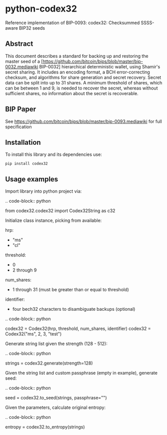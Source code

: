 # python-codex32

Reference implementation of BIP-0093: codex32: Checksummed SSSS-aware BIP32 seeds


Abstract
--------

This document describes a standard for backing up and restoring the master seed of a
[https://github.com/bitcoin/bips/blob/master/bip-0032.mediawiki BIP-0032] hierarchical deterministic wallet, using Shamir's secret sharing.
It includes an encoding format, a BCH error-correcting checksum, and algorithms for share generation and secret recovery.
Secret data can be split into up to 31 shares.
A minimum threshold of shares, which can be between 1 and 9, is needed to recover the secret, whereas without sufficient shares, no information about the secret is recoverable.

BIP Paper
---------

See https://github.com/bitcoin/bips/blob/master/bip-0093.mediawiki
for full specification

Installation
------------

To install this library and its dependencies use:

 ``pip install codex32``

Usage examples
--------------

Import library into python project via:

.. code-block:: python

   from codex32.codex32 import Codex32String as c32

Initialize class instance, picking from available:

hrp:
- "ms"
- "cl"

threshold:
- 0
- 2 through 9

num_shares:

- 1 through 31 (must be greater than or equal to threshold)

identifier:
- four bech32 characters to disambiguate backups (optional)

.. code-block:: python

   codex32 = Codex32(hrp, threshold, num_shares, identifier)
   codex32 = Codex32("ms", 2, 3, "test")

Generate string list given the strength (128 - 512):

.. code-block:: python

   strings = codex32.generate(strength=128)

Given the string list and custom passphrase (empty in example), generate seed:

.. code-block:: python

   seed = codex32.to_seed(strings, passphrase="")

Given the parameters, calculate original entropy:

.. code-block:: python

   entropy = codex32.to_entropy(strings)
   
